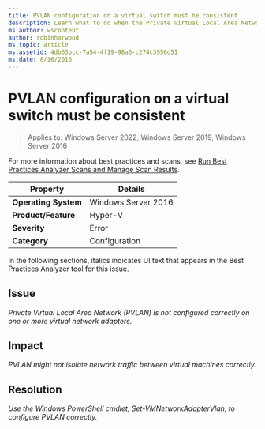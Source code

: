 ```yaml
---
title: PVLAN configuration on a virtual switch must be consistent
description: Learn what to do when the Private Virtual Local Area Network (PVLAN) is not configured correctly on one or more virtual network adapters.
ms.author: wscontent
author: robinharwood
ms.topic: article
ms.assetid: 4db63bcc-7a54-4f19-98a6-c274c3956d51
ms.date: 8/16/2016
---
```

# PVLAN configuration on a virtual switch must be consistent

>Applies to: Windows Server 2022, Windows Server 2019, Windows Server 2016

For more information about best practices and scans, see [Run Best Practices Analyzer Scans and Manage Scan Results](/previous-versions/windows/it-pro/windows-server-2012-R2-and-2012/hh831400(v=ws.11)).

|Property|Details|
|-|-|
|**Operating System**|Windows Server 2016|
|**Product/Feature**|Hyper-V|
|**Severity**|Error|
|**Category**|Configuration|

In the following sections, italics indicates UI text that appears in the Best Practices Analyzer tool for this issue.

## **Issue**
*Private Virtual Local Area Network (PVLAN) is not configured correctly on one or more virtual network adapters.*

## **Impact**
*PVLAN might not isolate network traffic between virtual machines correctly.*

## **Resolution**
*Use the Windows PowerShell cmdlet, Set-VMNetworkAdapterVlan, to configure PVLAN correctly.*
